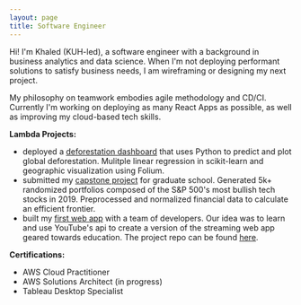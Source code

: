 ```yaml
---
layout: page
title: Software Engineer
---
```


Hi! I'm Khaled (KUH-led), a software engineer with a background in business analytics and data science. When I'm not deploying performant solutions to satisfy business needs, I am wireframing or designing my next project.

My philosophy on teamwork embodies agile methodology and CD/CI. Currently I'm working on deploying as many React Apps as possible, as well as improving my cloud-based tech skills. 

**Lambda Projects:**

- deployed a [deforestation dashboard](https://deforestationdashboard.netlify.com/map-view) that uses Python to predict and plot global deforestation. Mulitple linear regression in scikit-learn and geographic visualization using Folium.
- submitted my [capstone project](/capstone) for graduate school. Generated 5k+ randomized portfolios composed of the S&P 500's most bullish tech stocks in 2019. Preprocessed and normalized financial data to calculate an efficient frontier.
- built my [first web app](https://youtube-u.netlify.com/index.html) with a team of developers. Our idea was to learn and use YouTube's api to create a version of the streaming web app geared towards education. The project repo can be found [here](https://github.com/youtube-u).

**Certifications:**
- AWS Cloud Practitioner
- AWS Solutions Architect (in progress) 
- Tableau Desktop Specialist 
